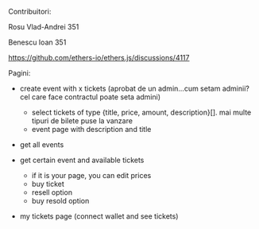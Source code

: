 Contribuitori:

Rosu Vlad-Andrei 351

Benescu Ioan 351

https://github.com/ethers-io/ethers.js/discussions/4117

Pagini:

- create event with x tickets (aprobat de un admin...cum setam adminii? cel care face contractul poate seta admini)
    - select tickets of type {title, price, amount, description}[]. mai multe tipuri de bilete puse la vanzare
    - event page with description and title

- get all events
- get certain event and available tickets
    - if it is your page, you can edit prices
    - buy ticket
    - resell option
    - buy resold option
- my tickets page (connect wallet and see tickets)